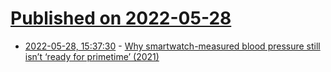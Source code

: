 # [Published on 2022-05-28](index.md)

* [2022-05-28, 15:37:30](https://news.ycombinator.com/item?id=31541145) - [Why smartwatch-measured blood pressure still isn’t ‘ready for primetime’ (2021)](https://www.theverge.com/2021/9/16/22677381/smartwatch-blood-pressure-samsung-fitbit-apple)
